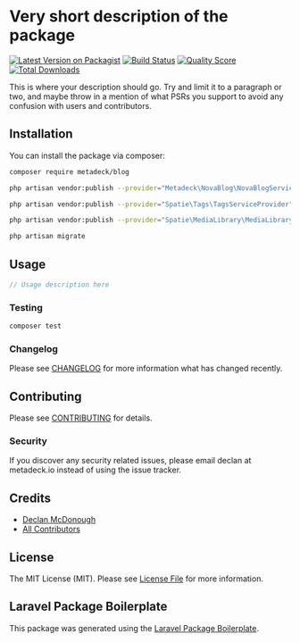 # Very short description of the package

[![Latest Version on Packagist](https://img.shields.io/packagist/v/metadeck/nova-blog.svg?style=flat-square)](https://packagist.org/packages/metadeck/nova-blog)
[![Build Status](https://img.shields.io/travis/metadeck/blog/master.svg?style=flat-square)](https://travis-ci.org/metadeck/blog)
[![Quality Score](https://img.shields.io/scrutinizer/g/metadeck/blog.svg?style=flat-square)](https://scrutinizer-ci.com/g/metadeck/blog)
[![Total Downloads](https://img.shields.io/packagist/dt/metadeck/blog.svg?style=flat-square)](https://packagist.org/packages/metadeck/blog)

This is where your description should go. Try and limit it to a paragraph or two, and maybe throw in a mention of what PSRs you support to avoid any confusion with users and contributors.

## Installation

You can install the package via composer:

```bash
composer require metadeck/blog

php artisan vendor:publish --provider="Metadeck\NovaBlog\NovaBlogServiceProvider"

php artisan vendor:publish --provider="Spatie\Tags\TagsServiceProvider"

php artisan vendor:publish --provider="Spatie\MediaLibrary\MediaLibraryServiceProvider"

php artisan migrate

```

## Usage

``` php
// Usage description here
```

### Testing

``` bash
composer test
```

### Changelog

Please see [CHANGELOG](CHANGELOG.md) for more information what has changed recently.

## Contributing

Please see [CONTRIBUTING](CONTRIBUTING.md) for details.

### Security

If you discover any security related issues, please email declan at metadeck.io instead of using the issue tracker.

## Credits

- [Declan McDonough](https://github.com/metadeck)
- [All Contributors](../../contributors)

## License

The MIT License (MIT). Please see [License File](LICENSE.md) for more information.

## Laravel Package Boilerplate

This package was generated using the [Laravel Package Boilerplate](https://laravelpackageboilerplate.com).
